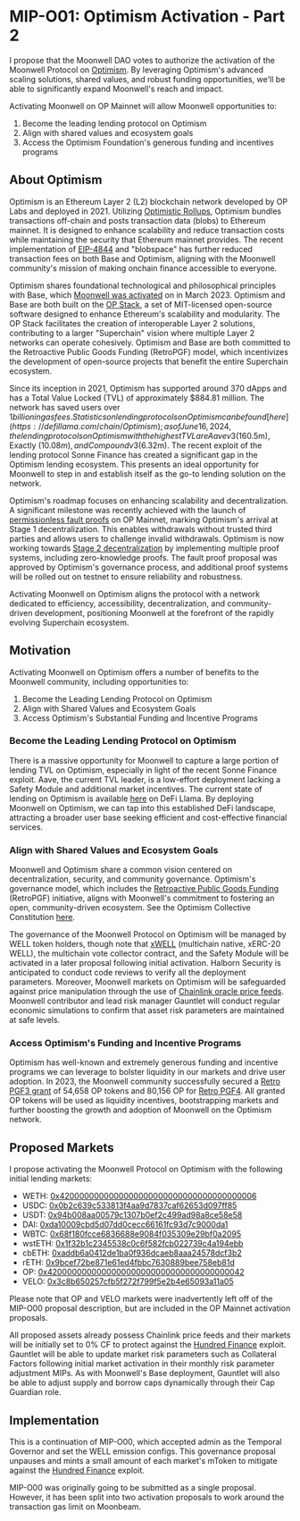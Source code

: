 # MIP-O01: Optimism Activation - Part 2

I propose that the Moonwell DAO votes to authorize the activation of the Moonwell Protocol on [Optimism](https://www.optimism.io/). By leveraging Optimism's advanced scaling solutions, shared values, and robust funding opportunities, we'll be able to significantly expand Moonwell's reach and impact.

Activating Moonwell on OP Mainnet will allow Moonwell opportunities to:
1. Become the leading lending protocol on Optimism
2. Align with shared values and ecosystem goals
3. Access the Optimism Foundation's generous funding and incentives programs

## About Optimism

Optimism is an Ethereum Layer 2 (L2) blockchain network developed by OP Labs and deployed in 2021. Utilizing [Optimistic Rollups](https://docs.optimism.io/stack/protocol/rollup/overview), Optimism bundles transactions off-chain and posts transaction data (blobs) to Ethereum mainnet. It is designed to enhance scalability and reduce transaction costs while maintaining the security that Ethereum mainnet provides. The recent implementation of [EIP-4844](https://www.eip4844.com/) and "blobspace" has further reduced transaction fees on both Base and Optimism, aligning with the Moonwell community's mission of making onchain finance accessible to everyone.

Optimism shares foundational technological and philosophical principles with Base, which [Moonwell was activated](https://forum.moonwell.fi/t/mip-39-activate-moonwell-on-base-mainnet/414) on in March 2023. Optimism and Base are both built on the [OP Stack](https://docs.optimism.io/), a set of MIT-licensed open-source software designed to enhance Ethereum's scalability and modularity. The OP Stack facilitates the creation of interoperable Layer 2 solutions, contributing to a larger "Superchain" vision where multiple Layer 2 networks can operate cohesively. Optimism and Base are both committed to the Retroactive Public Goods Funding (RetroPGF) model, which incentivizes the development of open-source projects that benefit the entire Superchain ecosystem.

Since its inception in 2021, Optimism has supported around 370 dApps and has a Total Value Locked (TVL) of approximately $884.81 million. The network has saved users over $1 billion in gas fees. Statistics on lending protocols on Optimism can be found [here](https://defillama.com/chain/Optimism); as of June 16, 2024, the lending protocols on Optimism with the highest TVL are Aave v3 ($160.5m), Exactly ($10.08m), and Compound v3 ($6.32m). The recent exploit of the lending protocol Sonne Finance has created a significant gap in the Optimism lending ecosystem. This presents an ideal opportunity for Moonwell to step in and establish itself as the go-to lending solution on the network.

Optimism's roadmap focuses on enhancing scalability and decentralization. A significant milestone was recently achieved with the launch of [permissionless fault proofs](https://optimism.mirror.xyz/izdAoJ8ooyhDfwFLFoCcUfB1icPLFn8AImBws4oaqw8) on OP Mainnet, marking Optimism's arrival at Stage 1 decentralization. This enables withdrawals without trusted third parties and allows users to challenge invalid withdrawals. Optimism is now working towards [Stage 2 decentralization](https://blog.oplabs.co/endgame-is-stage-2/) by implementing multiple proof systems, including zero-knowledge proofs. The fault proof proposal was approved by Optimism's governance process, and additional proof systems will be rolled out on testnet to ensure reliability and robustness.

Activating Moonwell on Optimism aligns the protocol with a network dedicated to efficiency, accessibility, decentralization, and community-driven development, positioning Moonwell at the forefront of the rapidly evolving Superchain ecosystem.

## Motivation

Activating Moonwell on Optimism offers a number of benefits to the Moonwell community, including opportunities to:

1. Become the Leading Lending Protocol on Optimism
2. Align with Shared Values and Ecosystem Goals
3. Access Optimism's Substantial Funding and Incentive Programs

### Become the Leading Lending Protocol on Optimism

There is a massive opportunity for Moonwell to capture a large portion of lending TVL on Optimism, especially in light of the recent Sonne Finance exploit. Aave, the current TVL leader, is a low-effort deployment lacking a Safety Module and additional market incentives. The current state of lending on Optimism is available [here](https://defillama.com/protocols/Lending/Optimism) on DeFi Llama. By deploying Moonwell on Optimism, we can tap into this established DeFi landscape, attracting a broader user base seeking efficient and cost-effective financial services.

### Align with Shared Values and Ecosystem Goals

Moonwell and Optimism share a common vision centered on decentralization, security, and community governance. Optimism's governance model, which includes the [Retroactive Public Goods Funding](https://retropgfhub.com/) (RetroPGF) initiative, aligns with Moonwell's commitment to fostering an open, community-driven ecosystem​. See the Optimism Collective Constitution [here](https://gov.optimism.io/t/working-constitution-of-the-optimism-collective/55).

The governance of the Moonwell Protocol on Optimism will be managed by WELL token holders, though note that [xWELL](https://forum.moonwell.fi/t/mip-m23-and-mip-m24-multichain-governor-and-well-migration/820#mutichain-well-xwell-9) (multichain native, xERC-20 WELL), the multichain vote collector contract, and the Safety Module will be activated in a later proposal following initial activation. Halborn Security is anticipated to conduct code reviews to verify all the deployment parameters. Moreover, Moonwell markets on Optimism will be safeguarded against price manipulation through the use of [Chainlink oracle price feeds](https://blog.chain.link/levels-of-data-aggregation-in-chainlink-price-feeds/). Moonwell contributor and lead risk manager Gauntlet will conduct regular economic simulations to confirm that asset risk parameters are maintained at safe levels.

### Access Optimism's Funding and Incentive Programs

Optimism has well-known and extremely generous funding and incentive programs we can leverage to bolster liquidity in our markets and drive user adoption. In 2023, the Moonwell community successfully secured a [Retro PGF3 grant](https://optimism-agora-prod.agora-prod.workers.dev/retropgf/3/application/0xeff464a4d1163c24dea3777598667b31c6b68cea03649e0e8dbaa80fad82fc5f) of 54,658 OP tokens and 80,156 OP for [Retro PGF4](https://x.com/MoonwellDeFi/status/1813983656308080718). All granted OP tokens will be used as liquidity incentives, bootstrapping markets and further boosting the growth and adoption of Moonwell on the Optimism network.

## Proposed Markets

I propose activating the Moonwell Protocol on Optimism with the following initial lending markets:

- WETH: [0x4200000000000000000000000000000000000006](https://optimistic.etherscan.io/token/0x4200000000000000000000000000000000000006)
- USDC: [0x0b2c639c533813f4aa9d7837caf62653d097ff85](https://optimistic.etherscan.io/token/0x0b2c639c533813f4aa9d7837caf62653d097ff85)
- USDT: [0x94b008aa00579c1307b0ef2c499ad98a8ce58e58](https://optimistic.etherscan.io/token/0x94b008aa00579c1307b0ef2c499ad98a8ce58e58)
- DAI: [0xda10009cbd5d07dd0cecc66161fc93d7c9000da1](https://optimistic.etherscan.io/address/0xda10009cbd5d07dd0cecc66161fc93d7c9000da1)
- WBTC: [0x68f180fcce6836688e9084f035309e29bf0a2095](https://optimistic.etherscan.io/token/0x68f180fcce6836688e9084f035309e29bf0a2095)
- wstETH: [0x1f32b1c2345538c0c6f582fcb022739c4a194ebb](https://optimistic.etherscan.io/token/0x1f32b1c2345538c0c6f582fcb022739c4a194ebb)
- cbETH: [0xaddb6a0412de1ba0f936dcaeb8aaa24578dcf3b2](https://optimistic.etherscan.io/address/0xaddb6a0412de1ba0f936dcaeb8aaa24578dcf3b2)
- rETH: [0x9bcef72be871e61ed4fbbc7630889bee758eb81d](https://optimistic.etherscan.io/address/0x9bcef72be871e61ed4fbbc763088)
- OP: [0x4200000000000000000000000000000000000042](https://optimistic.etherscan.io/address/0x4200000000000000000000000000000000000042)
- VELO: [0x3c8b650257cfb5f272f799f5e2b4e65093a11a05](https://optimistic.etherscan.io/address/0x3c8b650257cfb5f272f799f5e2b4e65093a11a05)

Please note that OP and VELO markets were inadvertently left off of the MIP-O00 proposal description, but are included in the OP Mainnet activation proposals.

All proposed assets already possess Chainlink price feeds and their markets will be initially set to 0% CF to protect against the [Hundred Finance](https://rekt.news/hundred-rekt2/) exploit. Gauntlet will be able to update market risk parameters such as Collateral Factors following initial market activation in their monthly risk parameter adjustment MIPs. As with Moonwell's Base deployment, Gauntlet will also be able to adjust supply and borrow caps dynamically through their Cap Guardian role.

## Implementation

This is a continuation of MIP-O00, which accepted admin as the Temporal Governor
and set the WELL emission configs. This governance proposal unpauses and mints a
small amount of each market's mToken to mitigate against the
[Hundred Finance](https://rekt.news/hundred-rekt2/) exploit.

MIP-O00 was originally going to be submitted as a single proposal. However, it
has been split into two activation proposals to work around the transaction gas
limit on Moonbeam.
